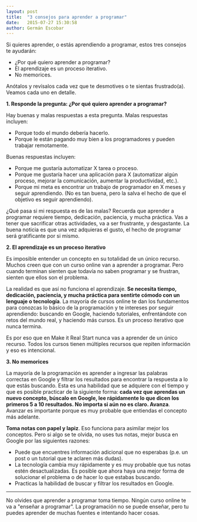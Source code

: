 ```yaml
---
layout: post
title:  "3 consejos para aprender a programar"
date:   2015-07-27 15:30:58
author: Germán Escobar
---
```


Si quieres aprender, o estás aprendiendo a programar, estos tres consejos te ayudarán:

* ¿Por qué quiero aprender a programar?
* El aprendizaje es un proceso iterativo.
* No memorices.

Anótalos y revísalos cada vez que te desmotives o te sientas frustrado(a). Veamos cada uno en detalle.

**1. Responde la pregunta: ¿Por qué quiero aprender a programar?**

Hay buenas y malas respuestas a esta pregunta. Malas respuestas incluyen:

* Porque todo el mundo debería hacerlo.
* Porque le están pagando muy bien a los programadores y pueden trabajar remotamente.

Buenas respuestas incluyen:

* Porque me gustaría automatizar X tarea o proceso.
* Porque me gustaría hacer una aplicación para X (automatizar algún proceso, mejorar la comunicación, aumentar la productividad, etc.).
* Porque mi meta es encontrar un trabajo de programador en X meses y seguir aprendiendo. (No es tan buena, pero la salva el hecho de que el objetivo es seguir aprendiendo).

¿Qué pasa si mi respuesta es de las malas? Recuerda que aprender a programar requiere tiempo, dedicación, paciencia, y mucha práctica. Vas a tener que sacrificar otras actividades, va a ser frustrante, y desgastante. La buena noticia es que una vez adquieras el gusto, el hecho de programar será gratificante por si mismo.

**2. El aprendizaje es un proceso iterativo**

Es imposible entender un concepto en su totalidad de un único recurso. Muchos creen que con un curso online van a aprender a programar. Pero cuando terminan sienten que todavía no saben programar y se frustran, sienten que ellos son el problema.

La realidad es que así no funciona el aprendizaje. **Se necesita tiempo, dedicación, paciencia, y mucha práctica para sentirte cómodo con un lenguaje o tecnología**. La mayoría de cursos online te dan los fundamentos para conozcas lo básico de la programación y te intereses por seguir aprendiendo: buscando en Google, haciendo tutoriales, enfrentándote con retos del mundo real, y haciendo más cursos. Es un proceso iterativo que nunca termina.

Es por eso que en Make it Real Start nunca vas a aprender de un único recurso. Todos los cursos tienen múltiples recursos que repiten información y eso es intencional.

**3. No memorices**

La mayoría de la programación es aprender a ingresar las palabras correctas en Google y filtrar los resultados para encontrar la respuesta a lo que estás buscando. Esta es una habilidad que se adquiere con el tiempo y que es posible practicar de la siguiente forma: **cada vez que aprendas un nuevo concepto, búscalo en Google, lee rápidamente lo que dicen los primeros 5 a 10 resultados. No importa si aún no es claro. Avanza**. Avanzar es importante porque es muy probable que entiendas el concepto más adelante.

**Toma notas con papel y lapiz**. Eso funciona para asimilar mejor los conceptos. Pero si algo se te olvida, no uses tus notas, mejor busca en Google por las siguientes razones:

* Puede que encuentres información adicional que no esperabas (p.e. un post o un tutorial que te aclaren más dudas).
* La tecnología cambia muy rápidamente y es muy probable que tus notas estén desactualizadas. Es posible que ahora haya una mejor forma de solucionar el problema o de hacer lo que estabas buscando.
* Practicas la habilidad de buscar y filtrar los resultados en Google.

***

No olvides que aprender a programar toma tiempo. Ningún curso online te va a "enseñar a programar". La programación no se puede enseñar, pero tu puedes aprender de muchas fuentes e intentando hacer cosas.
